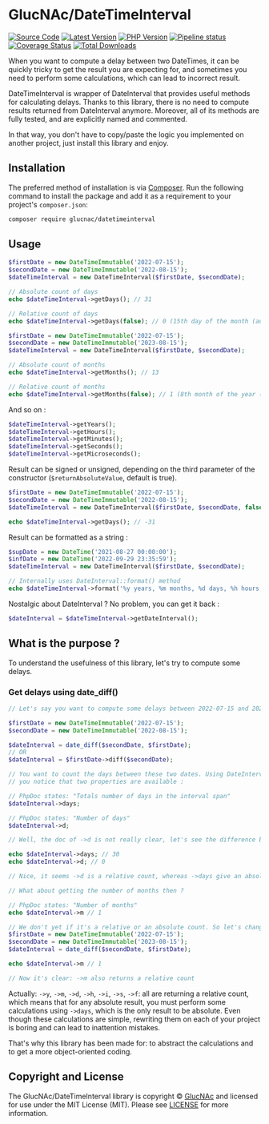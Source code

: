 # GlucNAc/DateTimeInterval

[![Source Code][badge-source]][source]
[![Latest Version][badge-release]][packagist]
[![PHP Version][badge-php]][php]
[![Pipeline status][badge-pipeline]][pipeline]
[![Coverage Status][badge-coverage]][coverage]
[![Total Downloads][badge-downloads]][downloads]

When you want to compute a delay between two DateTimes, it can be quickly tricky to get the result you are expecting for,
and sometimes you need to perform some calculations, which can lead to incorrect result.

DateTimeInterval is wrapper of DateInterval that provides useful methods for calculating delays. Thanks to this library,
there is no need to compute results returned from DateInterval anymore. Moreover, all of its methods are fully tested,
and are explicitly named and commented.

In that way, you don't have to copy/paste the logic you implemented on another project, just install this library and
enjoy.

## Installation

The preferred method of installation is via [Composer][]. Run the following
command to install the package and add it as a requirement to your project's
`composer.json`:

```bash
composer require glucnac/datetimeinterval
```

## Usage

```php
$firstDate = new DateTimeImmutable('2022-07-15');
$secondDate = new DateTimeImmutable('2022-08-15');
$dateTimeInterval = new DateTimeInterval($firstDate, $secondDate);

// Absolute count of days
echo $dateTimeInterval->getDays(); // 31

// Relative count of days
echo $dateTimeInterval->getDays(false); // 0 (15th day of the month (august) - 15th day of the month (july))
```

```php
$firstDate = new DateTimeImmutable('2022-07-15');
$secondDate = new DateTimeImmutable('2023-08-15');
$dateTimeInterval = new DateTimeInterval($firstDate, $secondDate);

// Absolute count of months
echo $dateTimeInterval->getMonths(); // 13

// Relative count of months
echo $dateTimeInterval->getMonths(false); // 1 (8th month of the year (august) - 7th month of the year (july))
```

And so on :
```php
$dateTimeInterval->getYears();
$dateTimeInterval->getHours();
$dateTimeInterval->getMinutes();
$dateTimeInterval->getSeconds();
$dateTimeInterval->getMicroseconds();
```

Result can be signed or unsigned, depending on the third parameter of the constructor (`$returnAbsoluteValue`, default is true).

```php
$firstDate = new DateTimeImmutable('2022-07-15');
$secondDate = new DateTimeImmutable('2022-08-15');
$dateTimeInterval = new DateTimeInterval($firstDate, $secondDate, false);

echo $dateTimeInterval->getDays(); // -31
```

Result can be formatted as a string :

```php
$supDate = new DateTime('2021-08-27 00:00:00');
$infDate = new DateTime('2022-09-29 23:35:59');
$dateTimeInterval = new DateTimeInterval($firstDate, $secondDate);

// Internally uses DateInterval::format() method
echo $dateTimeInterval->format('%y years, %m months, %d days, %h hours, %i minutes, %s seconds'); // 1 years, 1 months, 2 days, 23 hours, 35 minutes, 59 seconds
```

Nostalgic about DateInterval ? No problem, you can get it back :

```php
$dateInterval = $dateTimeInterval->getDateInterval();
```

## What is the purpose ?

To understand the usefulness of this library, let's try to compute some delays.

### Get delays using date_diff()
```php
// Let's say you want to compute some delays between 2022-07-15 and 2022-08-15.

$firstDate = new DateTimeImmutable('2022-07-15');
$secondDate = new DateTimeImmutable('2022-08-15');

$dateInterval = date_diff($secondDate, $firstDate);
// OR
$dateInterval = $firstDate->diff($secondDate);

// You want to count the days between these two dates. Using DateInterval,
// you notice that two properties are available :

// PhpDoc states: "Totals number of days in the interval span"
$dateInterval->days;

// PhpDoc states: "Number of days"
$dateInterval->d;

// Well, the doc of ->d is not really clear, let's see the difference between these two returns

echo $dateInterval->days; // 30
echo $dateInterval->d; // 0

// Nice, it seems ->d is a relative count, whereas ->days give an absolute count

// What about getting the number of months then ?

// PhpDoc states: "Number of months"
echo $dateInterval->m // 1

// We don't yet if it's a relative or an absolute count. So let's change the year to next one :
$firstDate = new DateTimeImmutable('2022-07-15');
$secondDate = new DateTimeImmutable('2023-08-15');
$dateInterval = date_diff($secondDate, $firstDate);

echo $dateInterval->m // 1

// Now it's clear: ->m also returns a relative count
```

Actually: `->y`, `->m`, `->d`, `->h`, `->i`, `->s`, `->f`: all are returning a relative count, which means that for any absolute result,
you must perform some calculations using `->days`, which is the only result to be absolute. Even though these calculations
are simple, rewriting them on each of your project is boring and can lead to inattention mistakes.

That's why this library has been made for: to abstract the calculations and to get a more object-oriented coding.

## Copyright and License

The GlucNAc/DateTimeInterval library is copyright © [GlucNAc](https://gitlab.com/GlucNAc) and licensed for use under the
MIT License (MIT). Please see [LICENSE](https://gitlab.com/GlucNAc/DateTimeInterval/-/blob/master/LICENSE) for more information.


[composer]: http://getcomposer.org/

[badge-source]: http://img.shields.io/badge/source-GlucNAc/DateTimeInterval-blue.svg?style=flat-square
[badge-release]: https://img.shields.io/packagist/v/GlucNAc/DateTimeInterval.svg?style=flat-square&label=release
[badge-license]: https://img.shields.io/packagist/l/GlucNAc/DateTimeInterval.svg?style=flat-square
[badge-php]: https://img.shields.io/packagist/php-v/GlucNAc/DateTimeInterval.svg?style=flat-square
[badge-pipeline]: https://img.shields.io/github/actions/workflow/status/GlucNAc/DateTimeInterval/continuous-integration.yml?branch=master&style=flat-square&logo=github
[badge-coverage]: https://codecov.io/gh/GlucNAc/DateTimeInterval/graph/badge.svg?token=1BJY4T4H9D
[badge-downloads]: https://img.shields.io/packagist/dt/GlucNAc/DateTimeInterval.svg?style=flat-square&colorB=mediumvioletred

[php]: https://php.net
[source]: https://github.com/GlucNAc/DateTimeInterval
[packagist]: https://packagist.org/packages/GlucNAc/DateTimeInterval
[pipeline]: https://github.com/GlucNAc/DateTimeInterval/actions/workflows/continuous-integration.yml
[coverage]: https://codecov.io/gh/GlucNAc/DateTimeInterval
[downloads]: https://packagist.org/packages/GlucNAc/DateTimeInterval
